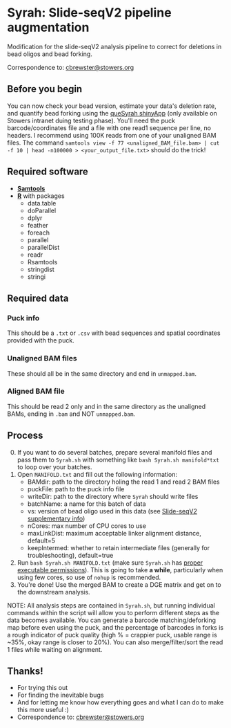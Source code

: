 # Syrah: Slide-seqV2 pipeline augmentation
Modification for the slide-seqV2 analysis pipeline to correct for deletions in bead oligos and bead forking.

Correspondence to: cbrewster@stowers.org

## Before you begin

You can now check your bead version, estimate your data's deletion rate, and quantify bead forking using the [queSyrah shinyApp](http://maple:3838/cb2350/queSyrah/) (only available on Stowers intranet duing testing phase). You'll need the puck barcode/coordinates file and a file with one read1 sequence per line, no headers. I recommend using 100K reads from one of your unaligned BAM files. The command `samtools view -f 77 <unaligned_BAM_file.bam> | cut -f 10 | head -n100000 > <your_output_file.txt>` should do the trick!

## Required software

* [**Samtools**](https://www.htslib.org/)
* [**R**](https://www.r-project.org/) with packages
  + data.table
  + doParallel
  + dplyr
  + feather
  + foreach
  + parallel
  + parallelDist
  + readr
  + Rsamtools
  + stringdist
  + stringi
  
## Required data

### Puck info

This should be a `.txt` or `.csv` with bead sequences and spatial coordinates provided with the puck. 

### Unaligned BAM files

These should all be in the same directory and end in `unmapped.bam`.

### Aligned BAM file

This should be read 2 only and in the same directory as the unaligned BAMs, ending in `.bam` and NOT `unmapped.bam`.

## Process
0. If you want to do several batches, prepare several manifold files and pass them to `Syrah.sh` with something like `bash Syrah.sh manifold*txt` to loop over your batches. 
1. Open `MANIFOLD.txt` and fill out the following information:
    * BAMdir: path to the directory holing the read 1 and read 2 BAM files
    * puckFile: path to the puck info file
    * writeDir: path to the directory where `Syrah` should write files
    * batchName: a name for this batch of data
    * vs: version of bead oligo used in this data (see [Slide-seqV2 supplementary info](https://www.biorxiv.org/content/biorxiv/early/2020/03/14/2020.03.12.989806/DC1/embed/media-1.pdf))
    * nCores: max number of CPU cores to use
    * maxLinkDist: maximum acceptable linker alignment distance, default=5
    * keepIntermed: whether to retain intermediate files (generally for troubleshooting), default=true
2. Run `bash Syrah.sh MANIFOLD.txt` (make sure `Syrah.sh` has [proper executable permissions](https://bash.cyberciti.biz/guide/Setting_up_permissions_on_a_script)). This is going to take **a while**, particularly when using few cores, so use of `nohup` is recommended.
3. You're done! Use the merged BAM to create a DGE matrix and get on to the downstream analysis.

NOTE: All analysis steps are contained in `Syrah.sh`, but running individual commands within the script will allow you to perform different steps as the data becomes available. You can generate a barcode matching/deforking map before even using the puck, and the percentage of barcodes in forks is a rough indicator of puck quality (high % = crappier puck, usable range is ~35%, okay range is closer to 20%). You can also merge/filter/sort the read 1 files while waiting on alignment.

## Thanks!

* For trying this out
* For finding the inevitable bugs
* And for letting me know how everything goes and what I can do to make this more useful :)
* Correspondence to: cbrewster@stowers.org
